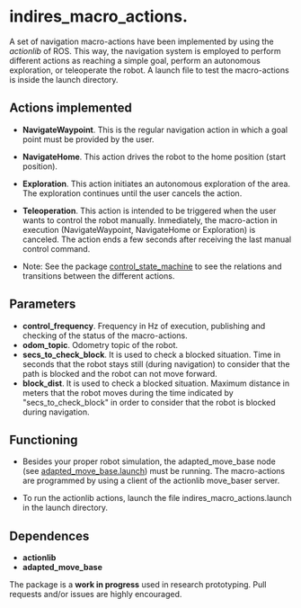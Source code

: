 # indires_macro_actions. 
A set of navigation macro-actions have been implemented by using the *actionlib* of ROS. This way, the navigation system is employed to perform different actions as reaching a simple goal, perform an autonomous exploration, or teleoperate the robot. A launch file to test the macro-actions is inside the launch directory.


## Actions implemented

* **NavigateWaypoint**. This is the regular navigation action in which a goal point must be provided by the user.
* **NavigateHome**. This action drives the robot to the home position (start position).
* **Exploration**. This action initiates an autonomous exploration of the area. The exploration continues until the user cancels the action.
* **Teleoperation**. This action is intended to be triggered when the user wants to control the robot manually. Inmediately, the macro-action in execution (NavigateWaypoint, NavigateHome or Exploration) is canceled. The action ends a few seconds after receiving the last manual control command. 

* Note: See the package [control_state_machine](https://github.com/noeperez/indires_navigation/blob/master/control_state_machine) to see the relations and transitions between the different actions.


## Parameters

* **control_frequency**. Frequency in Hz of execution, publishing and checking of the status of the macro-actions.
* **odom_topic**. Odometry topic of the robot.
* **secs_to_check_block**. It is used to check a blocked situation. Time in seconds that the robot stays still (during navigation) to consider that the path is blocked and the robot can not move forward. 
* **block_dist**. It is used to check a blocked situation. Maximum distance in meters that the robot moves during the time indicated by "secs_to_check_block" in order to consider that the robot is blocked during navigation.


## Functioning

* Besides your proper robot simulation, the adapted_move_base node (see [adapted_move_base.launch](https://github.com/noeperez/indires_navigation/blob/master/adapted_move_base/launch/adapted_move_base.launch)) must be running. The macro-actions are programmed by using a client of the actionlib move_baser server. 

* To run the actionlib actions, launch the file indires_macro_actions.launch in the launch directory. 


## Dependences

* **actionlib**
* **adapted_move_base**


The package is a **work in progress** used in research prototyping. Pull requests and/or issues are highly encouraged.
